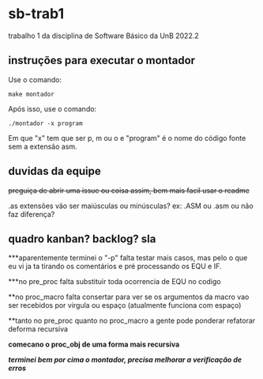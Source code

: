# sb-trab1
trabalho 1 da disciplina de Software Básico da UnB 2022.2

## instruções para executar o montador

Use o comando:

``` make montador ```

Após isso, use o comando:

``` ./montador -x program ```

Em que "x" tem que ser p, m ou o e "program" é o nome do código fonte sem a extensão asm.

## duvidas da equipe
~~preguiça de abrir uma issue ou coisa assim, bem mais facil usar o readme~~

.as extensões vão ser maiúsculas ou minúsculas? ex: .ASM ou .asm ou não faz diferença?

## quadro kanban? backlog? sla

***aparentemente terminei o "-p" falta testar mais casos, mas pelo o que eu vi ja ta tirando os comentários e pré processando os EQU e IF.

***no pre_proc falta substituir toda ocorrencia de EQU no codigo

**no proc_macro falta consertar para ver se os argumentos da macro vao ser recebidos por virgula ou espaço (atualmente funciona com espaço)

**tanto no pre_proc quanto no proc_macro a gente pode ponderar refatorar deforma recursiva

**comecano o proc_obj de uma forma mais recursiva**

***terminei bem por cima o montador, precisa melhorar a verificação de erros***
